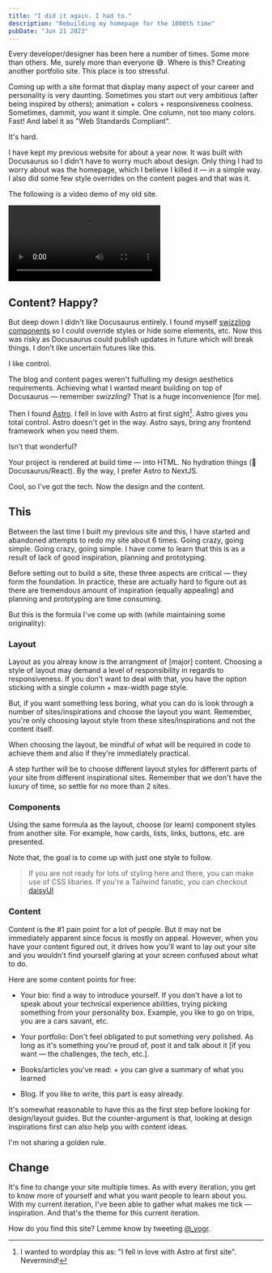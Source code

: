 ```yaml
---
title: "I did it again. I had to."
description: "Rebuilding my homepage for the 1000th time"
pubDate: "Jun 21 2023"
---
```


<section>
Every developer/designer has been here a number of times. Some more than others. Me, surely more than everyone 😅. Where is this? Creating another portfolio site. This place is too stressful.

Coming up with a site format that display many aspect of your career and personality is very daunting. Sometimes you start out very ambitious (after being inspired by others); animation + colors + responsiveness coolness. Sometimes, dammit, you want it simple. One column, not too many colors. Fast! And label it as "Web Standards Compliant".

It's hard.

I have kept my previous website for about a year now. It was built with Docusaurus so I didn't have to worry much about design. Only thing I had to worry about was the homepage, which I believe I killed it — in a simple way. I also did some few style overrides on the content pages and that was it.

The following is a video demo of my old site.
</section>

<video src="/previous-site.mp4" autoplay loop></video>

## Content? Happy?
<section>

But deep down I didn't like Docusaurus entirely. I found myself [swizzling components](https://docusaurus.io/docs/swizzling) so I could override styles or hide some elements, etc. Now this was risky as Docusaurus could publish updates in future which will break things. I don't like uncertain futures like this.

I like control.

The blog and content pages weren't fulfulling my design aesthetics requirements. Achieving what I wanted meant building on top of Docusaurus — remember _swizzling_? That is a huge inconvenience [for me].

Then I found [Astro](https://astro.build). I fell in love with Astro at first sight[^1]. Astro gives you total control. Astro doesn't get in the way. Astro says, bring any frontend framework when you need them.

Isn't that wonderful?

Your project is rendered at build time — into HTML. No hydration things (👀 Docusaurus/React). <span class="text-secondary"> By the way, I prefer Astro to NextJS.</span>

Cool, so I've got the tech. Now the design and the content.

</section>

## This

<section>
Between the last time I built my previous site and this, I have started and abandoned attempts to redo my site about 6 times. Going crazy, going simple. Going crazy, going simple. I have come to learn that this is as a result of lack of good inspiration, planning and prototyping.

Before setting out to build a site, these three aspects are critical — they form the foundation. In practice, these are actually hard to figure out as there are tremendous amount of inspiration (equally appealing) and planning and prototyping are time consuming.

But this is the formula I've come up with (while maintaining some originality):

### Layout

Layout as you alreay know is the arrangment of [major] content. Choosing a style of layout may demand a level of responsibility in regards to responsiveness. If you don't want to deal with that, you have the option sticking with a single column + max-width page style.

But, if you want something less boring, what you can do is look through a number of sites/inspirations and choose the layout you want. Remember, you're only choosing layout style from these sites/inspirations and not the content itself.

When choosing the layout, be mindful of what will be required in code to achieve them and also if they're immediately practical.

A step further will be to choose different layout styles for different parts of your site from different inspirational sites. Remember that we don't have the luxury of time, so settle for no more than 2 sites.

### Components

Using the same formula as the layout, choose (or learn) component styles from another site. For example, how cards, lists, links, buttons, etc. are presented.

Note that, the goal is to come up with just one style to follow.

> If you are not ready for lots of styling here and there, you can make use of CSS libaries. If you're a Tailwind fanatic, you can checkout [daisyUI](https://daisyui.com)

### Content

Content is the #1 pain point for a lot of people. But it may not be immediately apparent since focus is mostly on appeal. However, when you have your content figured out, it drives how you'll want to lay out your site and you wouldn't find yourself glaring at your screen confused about what to do.

Here are some content points for free:

- Your bio: find a way to introduce yourself. If you don't have a lot to speak about your technical experience abilities, trying picking something from your personality box. Example, you like to go on trips, you are a cars savant, etc.

- Your portfolio: Don't feel obligated to put something very polished. As long as it's something you're proud of, post it and talk about it [if you want — the challenges, the tech, etc.].

- Books/articles you've read: + you can give a summary of what you learned

- Blog. If you like to write, this part is easy already.

It's somewhat reasonable to have this as the first step before looking for design/layout guides. But the counter-argument is that, looking at design inspirations first can also help you with content ideas.

I'm not sharing a golden rule.
</section>

## Change

It's fine to change your site multiple times. As with every iteration, you get to know more of yourself and what you want people to learn about you. With my current iteration, I've been able to gather what makes me tick — inspiration. And that's the theme for this current iteration.

How do you find this site? Lemme know by tweeting [@_yogr](https://twitter.com/_yogr).

[^1]: I wanted to wordplay this as: "I fell in love with Astro at first site". Nevermind!